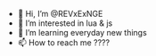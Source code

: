 - 👋 Hi, I’m @REVxExNGE
- 👀 I’m interested in lua & js
- 🌱 I’m learning everyday new things
- 📫 How to reach me ????
<!---
REVxExNGE/REVxExNGE is a ✨ special ✨ repository because its `README.md` (this file) appears on your GitHub profile.
You can click the Preview link to take a look at your changes.
--->
